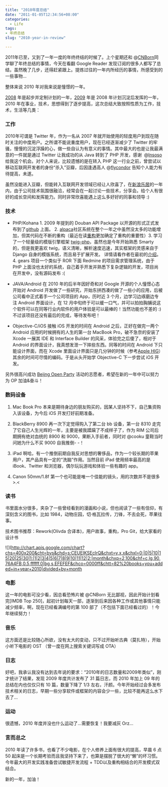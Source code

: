 ```yaml
---
title: "2010年度总结"
date: "2011-01-05T12:34:56+08:00"
categories:
  - Life
tags:
- 年终总结
slug: "2010-year-in-review"

---
```


2011年已至，又到了一年一度的年终终结的时候了。上个星期还和 @[CNBorn](http://cnborn.net)同学聊了年终总结的事情，今天在看翻 Google Reader 发现订阅的很多人都写了总结，虽然晚了几步，还得赶紧跟上。提炼过往的一年内所经历的事情，所感受到的一些事物...

整体来说 2010 年对我来说是憧憬的一年。

[2008](http://icyleaf.com/2008/12/2008-year-in-review/) 年是起步并定制计划的一年，[2009](http://icyleaf.com/2010/01/2009-year-in-review/) 年是 2008 年计划沉淀后发挥的一年，2010 年在事业，技术，思想得到了逐步提高，这次总结大致按照性质为工作，技术，生活等几类：

### 工作

2010年可谓是 Twitter 年，作为一名从 2007 年就开始使用的轻度用户到现在随时关注的中度用户。之所谓不能说重度用户，现在已经逐渐减少了 Twitter 的牢骚，慢慢的沉淀浮躁的心，做一些自认为有意义的事情。其中最大的也是让我最满意的一件就是通过 Twitter 让我成功的从 Java 转到了 PHP 开发，感谢  @[lnsoso][] 给我这个机会。对个人来说，比较遗憾的是在转入 PHP 这一行业之前，曾尝试以移动互联网开发者的身份“杀入”豆瓣，后因逢遇高人 @[flycondor][] 告知个人能力有待提高，未遂。

虽然没能进入豆瓣，但能转入互联网开发领域已经让人欣喜了，在[新浪乐居][]的一年内，由于公司技术氛围很融洽，经常会在一起讨论一些技术，分享会。给个人有很好的成长空间和发挥能力。同时非常欣喜能遇上这么多好好的同事和领导 :)

### 技术

-   PHP/Kohana
    ​1. 2009 年提到的 Douban API Package 以开源的形式正式发布到了[github][] 上面。
    ​2. [alpaca][]社区系统在整个一年之中虽然没太多的功能增加，但其代码在不断的重构（最近在读[重构][]更加确定了重构的重要性）
    ​3. 学习了一个轻量级的模版引擎框架 [twig-php][]，虽然也是今年开始熟悉 Smarty 的，但是我更喜欢 twig，语义清晰，解析速度迅速，其实框架的灵感来自于 Django 自身的模版系统，而且易于扩展开发。 详情请看作者在最初的[介绍][]。
    ​4. gears 项目一个类似于 ROR 下面 Redmine 的项目需求管理系统，由于 PHP 上面没也太好的系统，自己着手开发并熟悉下复杂逻辑的开发，项目尚在开发中，没有源码发布 :(

-   JAVA/Android
    在 2010 年的后半年因好奇和对 Google 开源的个人憧憬心态开始对 Android 开发做了一些研究，开始东拼西凑的做了一些小的应用，后被公司看中正式着手一个公司项目的 App，历时近 3 个月，边学习边琢磨边专注 Android 界面设计，在 12 月中旬终于可以缓一口气，并可以拍拍胸脯说这个软件可以在同等行业内软件的用户体验是可以最棒的！当然功能也不差的 :) 不过该项目还没有最后的完成，等待发布吧！

-   Objective-C/iOS
    接触 iOS 开发的时间在 Android 之后，正好在做完一两个 Android 应用的时候拥有的人生的第一台 MacBook Pro，破不急奈的安装了 Xcode 一展其 IDE 和 Interface Builder 的风采，体验完之后傻了，相对于 Android 的界面设计，我真想发泄一下摔些东西。同等的时间在 Android 下只能设计界面，而在 Xcode 里面设计界面只是几分钟的时候（参考[Apple HIG][]）其余的时间可尽情的编码。于是从头开始学 Objective-C 下一步尝试 iOS 开发。

另外很高兴成功 [Beijng Open Party][] 活动的志愿者，希望在新的一年中可以努力为 OP 加油&奋斗！

### 数码设备


1. Mac Book Pro
    本来是期待身边的朋友购买的，因某人坚持不下，自己集资购入该设备，为今后 iOS 开发打好前期准备。

2. BlackBerry 8900
    再一次下定觉得购入了第二台 bb 设备，第一台 8310 走完了它自己人生光辉的一年，主要是被我蹂躏了不成样子了，作为 RIM 公司后期拥有绝对血统的 8900 和 9000，果断入手前者，同时对 @cooku 童鞋当时问她为什么不买 9000 自我推倒- -！

3. iPad
    啊哈，有一个推倒前期自我反对思想的奢侈品，作为一个较长期的苹果用户，其产品具有一定的“洗脑”作用。当然目前 iPad 使用频率最高的是 iBook、Twitter 和浏览器，偶尔玩玩游戏和体验一些有趣的 app。    

4.  Canon 50mm/1.8f
    第一个也可能是唯一个佳能的镜头，用的次数并不是很多 >.<

### 读书

书里面水分很多，夹杂了一些曾经看到的漫画和小说，但也阅读了一些有信仰，有深刻含义的图书，比如 1984，动物庄园，切·格瓦拉传，刀锋，不去会死，苹果往事。

技术图书推荐：Rework(Olivda 合译本)，用户故事，重构，Pro Git，给大家看的设计书

![](http://chart.apis.google.com/chart?chs=400x200&cht=bvs&chd=s:CEUEIKSEcIrQ&chxt=y,x,x&chxl=0:|0|5|10|15|20|25|30|1:|1|2|3|4|5|6|7|8|9|10|11|12|2:|month&chxp=2,100&chf=c,lg,90,76A4FB,0.5,ffffff,0|bg,s,EFEFEF&chco=0000ff&chtt=82%20books+you+added+in+year+2010|divided+by+month

### 电影

这一年的电影可没少看，因总看恐怖片被 @CNBorn 无比鄙视，因此开始计划看完[IMDB Top 250][]([电驴下载][])，起初计划每天一部，逐渐到后来因各种工作或其他事情只能减少频率，啊，现在已经看满编号的第 100 部了（不包括下面已经看过的）！今年继续努力！

### 音乐

这方面还是比较随心所欲，没有太大的变动，只不过开始听古典（莫扎特），开始小听下电影的
OST （曾一度在网上搜索关键词写成 OTA）

### 日志

好吧，我承认我没有达到去年说的要求：“2010年的日志数量和2009年类似”，刚才统计了结果，发现
2009 年度共计发布了 31 篇日志，而 2010 年加上 09 年的总结在内也仅仅只有 10 篇，数量下降了 1/3 左右，汗颜。今年开始经过会多发布技术相关的日志，早期一些分享软件或框架的内容会少一些，比较不能再这么水下去了...

### 运动

很遗憾，2010 年度并没也什么运动了...需要恢复！我要减灰 Orz...

### 言而总之

2010 年读了许多书，也看了不少电影，在个人修养上面有很大的提高，早晨 6 点 50 起床是一个长期考验而且我坚持下来了，也算是摆脱了很大的“懒”的坏习惯。今年最大的开发实践准备尝试敏捷开发流程 + TDD以及重构相结合的开发模式双结合。

新的一年，加油！

  [lnsoso]: http://twitter.com/lnsoso
  [flycondor]: http://www.douban.com/people/flycondor/
  [新浪乐居]: http://house.sina.com.cn
  [github]: https://github.com/icyleaf/douban
  [alpaca]: https://github.com/icyleaf/alpaca
  [重构]: http://book.douban.com/subject/4262627/
  [twig-php]: http://www.twig-project.org/
  [介绍]: http://fabien.potencier.org/article/34/templating-engines-in-php
  [Apple HIG]: http://developer.apple.com/library/mac/#documentation/UserExperience/Conceptual/AppleHIGuidelines/XHIGIntro/XHIGIntro.html
  [Beijng Open Party]: http://www.beijing-open-party.org/